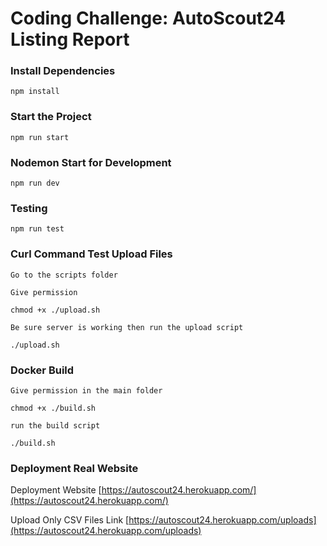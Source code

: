 # Coding Challenge: AutoScout24 Listing Report

### Install Dependencies
```
npm install
```

### Start the Project 
```
npm run start
```
### Nodemon Start for Development
```
npm run dev
```

### Testing
```
npm run test
```

### Curl Command Test Upload Files
```
Go to the scripts folder 

Give permission 

chmod +x ./upload.sh

Be sure server is working then run the upload script

./upload.sh
```

### Docker Build 
```
Give permission in the main folder

chmod +x ./build.sh

run the build script 

./build.sh
```

### Deployment Real Website

Deployment Website
[https://autoscout24.herokuapp.com/](https://autoscout24.herokuapp.com/)

Upload Only CSV Files Link
[https://autoscout24.herokuapp.com/uploads](https://autoscout24.herokuapp.com/uploads)
